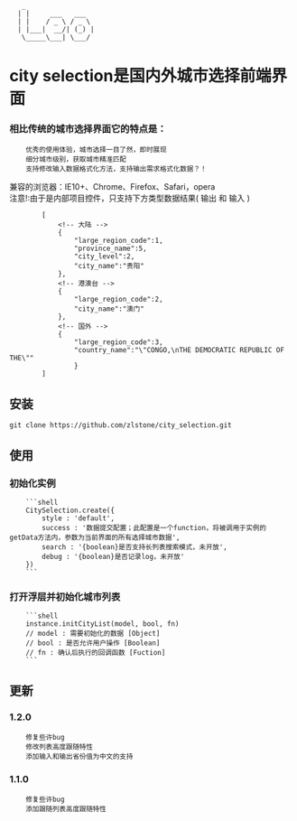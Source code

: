 ```
   _
  | |     ___   ___ 
  | |    / _ \ / _ \
  | |___|  __/| (_) |
   \_____\___| \___/
```
city selection是国内外城市选择前端界面
=================================== 

### 相比传统的城市选择界面它的特点是：
		优秀的使用体验，城市选择一目了然，即时展现
		细分城市级别，获取城市精准匹配
		支持修改输入数据格式化方法，支持输出需求格式化数据？！
兼容的浏览器：IE10+、Chrome、Firefox、Safari，opera <br /> 
注意!:由于是内部项目控件，只支持下方类型数据结果( 输出 和 输入 ) <br /> 
```shell
		[
			<!-- 大陆 -->
			{
				"large_region_code":1,
				"province_name":5,
				"city_level":2,
				"city_name":"贵阳"
			},
			<!-- 港澳台 -->
			{
				"large_region_code":2,
				"city_name":"澳门"
			},
			<!-- 国外 -->
			{
				"large_region_code":3,
				"country_name":"\"CONGO,\nTHE DEMOCRATIC REPUBLIC OF THE\""
				}
		]
```

安装
-----------------------------------
```shell
git clone https://github.com/zlstone/city_selection.git
```
使用
-----------------------------------
### 初始化实例
		```shell
		CitySelection.create({
			style : 'default',
			success : '数据提交配置；此配置是一个function，将被调用于实例的getData方法内，参数为当前界面的所有选择城市数据',
			search : '{boolean}是否支持长列表搜索模式，未开放',
			debug : '{boolean}是否记录log，未开放'
		})
		```
### 打开浮层并初始化城市列表
		```shell
		instance.initCityList(model, bool, fn)
		// model : 需要初始化的数据 [Object]
		// bool : 是否允许用户操作 [Boolean]
		// fn : 确认后执行的回调函数 [Fuction]
		```

更新
-----------------------------------
### 1.2.0
		修复些许bug
		修改列表高度跟随特性
		添加输入和输出省份值为中文的支持

### 1.1.0
		修复些许bug
		添加跟随列表高度跟随特性